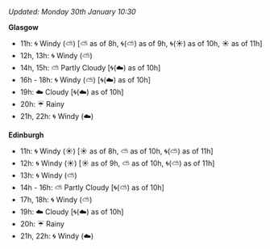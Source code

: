 *Updated: Monday 30th January 10:30*

**Glasgow**

* 11h: :cyclone: Windy (:partly_sunny:) [:partly_sunny: as of 8h, :cyclone:(:partly_sunny:) as of 9h, :cyclone:(:sunny:) as of 10h, :sunny: as of 11h]
* 12h, 13h: :cyclone: Windy (:partly_sunny:)
* 14h, 15h: :partly_sunny: Partly Cloudy [:cyclone:(:cloud:) as of 10h]
* 16h - 18h: :cyclone: Windy (:partly_sunny:) [:cyclone:(:cloud:) as of 10h]
* 19h: :cloud: Cloudy [:cyclone:(:cloud:) as of 10h]
* 20h: :umbrella: Rainy
* 21h, 22h: :cyclone: Windy (:cloud:)

**Edinburgh**

* 11h: :cyclone: Windy (:sunny:) [:sunny: as of 8h, :partly_sunny: as of 10h, :cyclone:(:partly_sunny:) as of 11h]
* 12h: :cyclone: Windy (:sunny:) [:sunny: as of 9h, :partly_sunny: as of 10h, :cyclone:(:partly_sunny:) as of 11h]
* 13h: :cyclone: Windy (:partly_sunny:)
* 14h - 16h: :partly_sunny: Partly Cloudy [:cyclone:(:partly_sunny:) as of 10h]
* 17h, 18h: :cyclone: Windy (:partly_sunny:)
* 19h: :cloud: Cloudy [:cyclone:(:cloud:) as of 10h]
* 20h: :umbrella: Rainy
* 21h, 22h: :cyclone: Windy (:cloud:)
